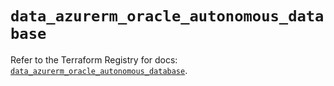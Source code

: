 # `data_azurerm_oracle_autonomous_database`

Refer to the Terraform Registry for docs: [`data_azurerm_oracle_autonomous_database`](https://registry.terraform.io/providers/hashicorp/azurerm/4.33.0/docs/data-sources/oracle_autonomous_database).
